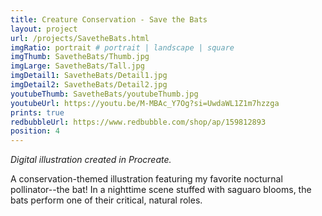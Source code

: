 ```yaml
---
title: Creature Conservation - Save the Bats
layout: project
url: /projects/SavetheBats.html
imgRatio: portrait # portrait | landscape | square
imgThumb: SavetheBats/Thumb.jpg
imgLarge: SavetheBats/Tall.jpg
imgDetail1: SavetheBats/Detail1.jpg
imgDetail2: SavetheBats/Detail2.jpg
youtubeThumb: SavetheBats/youtubeThumb.jpg
youtubeUrl: https://youtu.be/M-MBAc_Y7Og?si=UwdaWL1Z1m7hzzga
prints: true
redbubbleUrl: https://www.redbubble.com/shop/ap/159812893
position: 4
---
```


*Digital illustration created in Procreate.* 

A conservation-themed illustration featuring my favorite nocturnal pollinator--the bat! In a nighttime scene stuffed with saguaro blooms, the bats perform one of their critical, natural roles.